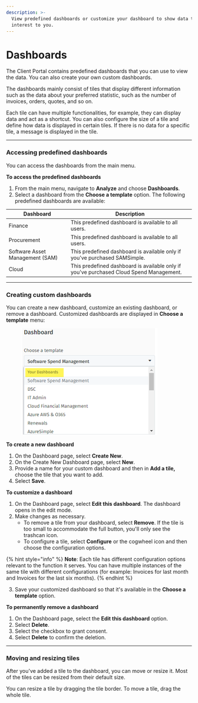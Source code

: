 ```yaml
---
description: >-
  View predefined dashboards or customize your dashboard to show data that is of
  interest to you.
---
```


# Dashboards

The Client Portal contains predefined dashboards that you can use to view the data. You can also create your own custom dashboards.

The dashboards mainly consist of tiles that display different information such as the data about your preferred statistic, such as the number of invoices, orders, quotes, and so on.

Each tile can have multiple functionalities, for example, they can display data and act as a shortcut. You can also configure the size of a tile and define how data is displayed in certain tiles. If there is no data for a specific tile, a message is displayed in the tile.

***

### Accessing predefined dashboards

You can access the dashboards from the main menu.

**To access the predefined dashboards**

1. From the main menu, navigate to **Analyze** and choose **Dashboards**.
2. Select a dashboard from the **Choose a template** option. The following predefined dashboards are available:

| Dashboard                       | Description                                                                             |
| ------------------------------- | --------------------------------------------------------------------------------------- |
| Finance                         | This predefined dashboard is available to all users.                                    |
| Procurement                     | This predefined dashboard is available to all users.                                    |
| Software Asset Management (SAM) | This predefined dashboard is available only if you've purchased SAMSimple.              |
| Cloud                           | This predefined dashboard is available only if you've purchased Cloud Spend Management. |

***

### Creating custom dashboards

You can create a new dashboard, customize an existing dashboard, or remove a dashboard. Customized dashboards are displayed in **Choose a template** menu:

<figure><img src="../../.gitbook/assets/image (22) (1) (1) (1) (1).png" alt=""><figcaption></figcaption></figure>

**To create a new dashboard**

1. On the Dashboard page, select **Create New**.
2. On the Create New Dashboard page, select **New**.
3. Provide a name for your custom dashboard and then in **Add a tile,** choose the tile that you want to add.
4. Select **Save**.

**To customize a dashboard**

1. On the Dashboard page, select **Edit this dashboard**. The dashboard opens in the edit mode.
2. Make changes as necessary.
   * To remove a tile from your dashboard, select **Remove**. If the tile is too small to accommodate the full button, you'll only see the trashcan icon.
   * To configure a tile, select **Configure** or the cogwheel icon and then choose the configuration options.

{% hint style="info" %}
**Note**: Each tile has different configuration options relevant to the function it serves. You can have multiple instances of the same tile with different configurations (for example: Invoices for last month and Invoices for the last six months).
{% endhint %}

3. Save your customized dashboard so that it's available in the **Choose a template** option.

**To permanently remove a dashboard**

1. On the Dashboard page, select the **Edit this dashboard** option.
2. Select **Delete**.
3. Select the checkbox to grant consent.
4. Select **Delete** to confirm the deletion.

***

### Moving and resizing tiles

After you've added a tile to the dashboard,  you can move or resize it. Most of the tiles can be resized from their default size.

You can resize a tile by dragging the tile border. To move a tile, drag the whole tile.
